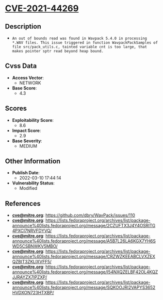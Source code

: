 
# [CVE-2021-44269](https://github.com/dbry/WavPack/issues/110)

## Description

- `An out of bounds read was found in Wavpack 5.4.0 in processing *.WAV files. This issue triggered in function WavpackPackSamples of file src/pack_utils.c, tainted variable cnt is too large, that makes pointer sptr read beyond heap bound.`

## Cvss Data

- **Access Vector**:
  - NETWORK
- **Base Score**:
  - 4.3

## Scores

- **Exploitability Score**:
  - 8.6
- **Impact Score**:
  - 2.9
- **Base Severity**:
  - MEDIUM

## Other Information

- **Publish Date**:
  - 2022-03-10 17:44:14
- **Vulnerability Status**:
  - Modified

## References

- **cve@mitre.org**: https://github.com/dbry/WavPack/issues/110
- **cve@mitre.org**: https://lists.fedoraproject.org/archives/list/package-announce%40lists.fedoraproject.org/message/2CZUFTX3J4Y4OSRITG4PXCI7NRVFDYVQ/
- **cve@mitre.org**: https://lists.fedoraproject.org/archives/list/package-announce%40lists.fedoraproject.org/message/A5B7L26LA6KGX7YH6SWD5CSBNWKV5MBO/
- **cve@mitre.org**: https://lists.fedoraproject.org/archives/list/package-announce%40lists.fedoraproject.org/message/CRZWZKEEABCLVXZEXQZBIT3ZKLIXVFF5/
- **cve@mitre.org**: https://lists.fedoraproject.org/archives/list/package-announce%40lists.fedoraproject.org/message/I54NXQZELBF42OL4KQZJJRAYZX7IPZXP/
- **cve@mitre.org**: https://lists.fedoraproject.org/archives/list/package-announce%40lists.fedoraproject.org/message/SQKOOJRI2VAPYS3652HVDXON723HTXBP/
